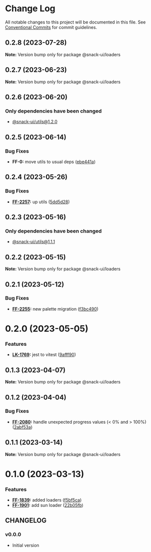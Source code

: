 # Change Log

All notable changes to this project will be documented in this file.
See [Conventional Commits](https://conventionalcommits.org) for commit guidelines.

## 0.2.8 (2023-07-28)

**Note:** Version bump only for package @snack-ui/loaders





## 0.2.7 (2023-06-23)

**Note:** Version bump only for package @snack-ui/loaders





## 0.2.6 (2023-06-20)

### Only dependencies have been changed
* [@snack-ui/utils@1.2.0](https://git.sbercloud.tech/sbercloud-ui/tokens-design-system/snack-uikit/-/blob/master/packages/utils/CHANGELOG.md)





## 0.2.5 (2023-06-14)


### Bug Fixes

* **FF-0:** move utils to usual deps ([ebe441a](https://git.sbercloud.tech/sbercloud-ui/tokens-design-system/snack-uikit/commits/ebe441ac398065cbe8523cbedd3df53176b9aea5))





## 0.2.4 (2023-05-26)


### Bug Fixes

* **[FF-2257](https://jira.sbercloud.tech/browse/FF-2257):** up utils ([5dd5d28](https://git.sbercloud.tech/sbercloud-ui/tokens-design-system/snack-uikit/commits/5dd5d28cdbe14973dcc36759e7db003249930a4b))





## 0.2.3 (2023-05-16)

### Only dependencies have been changed
* [@snack-ui/utils@1.1.1](https://git.sbercloud.tech/sbercloud-ui/tokens-design-system/snack-uikit/-/blob/master/packages/utils/CHANGELOG.md)





## 0.2.2 (2023-05-15)

**Note:** Version bump only for package @snack-ui/loaders





## 0.2.1 (2023-05-12)


### Bug Fixes

* **[FF-2255](https://jira.sbercloud.tech/browse/FF-2255):** new palette migration ([f3bc490](https://git.sbercloud.tech/sbercloud-ui/tokens-design-system/snack-uikit/commits/f3bc490bb4ddde4353009b55da2d04f87a7d9de9))





# 0.2.0 (2023-05-05)


### Features

* **[LK-1769](https://jira.sbercloud.tech/browse/LK-1769):** jest to vitest ([9afff90](https://git.sbercloud.tech/sbercloud-ui/tokens-design-system/snack-uikit/commits/9afff90db1e60c2255361b396c096c14f923d676))





## 0.1.3 (2023-04-07)

**Note:** Version bump only for package @snack-ui/loaders





## 0.1.2 (2023-04-04)


### Bug Fixes

* **[FF-2080](https://jira.sbercloud.tech/browse/FF-2080):** handle unexpected progress values (< 0% and > 100%) ([2abf53a](https://git.sbercloud.tech/sbercloud-ui/tokens-design-system/snack-uikit/commits/2abf53a9929de5c122de51020ec9968f1c07695f))





## 0.1.1 (2023-03-14)

**Note:** Version bump only for package @snack-ui/loaders





# 0.1.0 (2023-03-13)


### Features

* **[FF-1839](https://jira.sbercloud.tech/browse/FF-1839):** added loaders ([f5bf5ca](https://git.sbercloud.tech/sbercloud-ui/uikit-tokens-demo/commits/f5bf5ca5c8ff89f596b0e453af403fa67e4f1b23))
* **[FF-1901](https://jira.sbercloud.tech/browse/FF-1901):** add sun loader ([22b05fb](https://git.sbercloud.tech/sbercloud-ui/uikit-tokens-demo/commits/22b05fbe247954b6c062263d0c0958d48cbb3979))





## CHANGELOG

### v0.0.0

- Initial version
